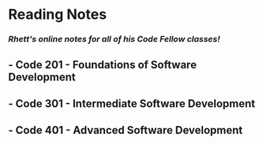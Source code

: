# Reading Notes

### *Rhett's online notes for all of his Code Fellow classes!*


## - Code 201 - Foundations of Software Development
## - Code 301 - Intermediate Software Development
## - Code 401 - Advanced Software Development
